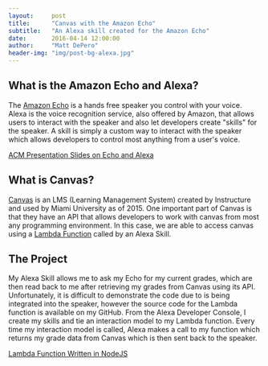```yaml
---
layout:     post
title:      "Canvas with the Amazon Echo"
subtitle:   "An Alexa skill created for the Amazon Echo"
date:       2016-04-14 12:00:00
author:     "Matt DePero"
header-img: "img/post-bg-alexa.jpg"
---
```


<h2>What is the Amazon Echo and Alexa?</h2>

<p>
The <a href="http://www.amazon.com/Amazon-Echo-Bluetooth-Speaker-with-WiFi-Alexa/dp/B00X4WHP5E" target="_blank">Amazon Echo</a> is a hands free speaker you control with your voice. Alexa is the voice recognition service, also offered by Amazon, that allows users to interact with the speaker and also let developers create "skills" for the speaker. A skill is simply a custom way to interact with the speaker which allows developers to control most anything from a user's voice.
</p>

<p>
<a href="http://miami-acm.github.io/amazon-echo" target="_BLANK">ACM Presentation Slides on Echo and Alexa</a>
</p>

<h2>What is Canvas?</h2>

<p>
<a href="https://www.canvaslms.com/?lead_source_description=instructure.com_&__hstc=199188080.0efdec184ce4f612ff34b635744f7650.1463792319313.1463792319313.1463792319313.1&__hssc=199188080.1.1463792319313&__hsfp=79294685" target="_BLANK">Canvas</a> is an LMS (Learning Management System) created by Instructure and used by Miami University as of 2015. One important part of Canvas is that they have an API that allows developers to work with canvas from most any programming environment. In this case, we are able to access canvas using a <a href="https://aws.amazon.com/lambda/" target="_BLANK">Lambda Function</a> called by an Alexa Skill.
</p>

<h2>The Project</h2>
<p>
My Alexa Skill allows me to ask my Echo for my current grades, which are then read back to me after retrieving my grades from Canvas using its API. Unfortunately, it is difficult to demonstrate the code due to is being integrated into the speaker, however the source code for the Lambda function is available on my GitHub. From the Alexa Developer Console, I create my skills and tie an interaction model to my Lambda function. Every time my interaction model is called, Alexa makes a call to my function which returns my grade data from Canvas which is then sent back to the speaker.
</p>

<p>
<a href="https://github.com/mdepero/canvas-alexa-skill" taget="_BLANK">Lambda Function Written in NodeJS</a>
</p>
